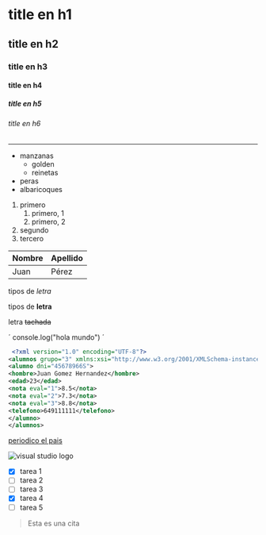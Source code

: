 
<!--Encabezados-->

# title en h1
## title en h2
### title en h3
#### title en h4
##### title en h5
###### title en h6
---

<!--Listas desordenadas-->

* manzanas 
    * golden
    * reinetas
* peras
* albaricoques

<!--Listas ordenadas-->

1. primero
    1. primero, 1
    2. primero, 2
2. segundo
3. tercero

<!--Tablas-->

|Nombre|Apellido|
|------|--------|
|Juan  |Pérez   |

<!--Tipos de letras-->

tipos de *letra*

tipos de **letra**

letra ~~tachada~~

<!--Generar una línea de código-->

´
console.log("hola mundo")
´

```xml
 <?xml version="1.0" encoding="UTF-8"?>
<alumnos grupo="3" xmlns:xsi="http://www.w3.org/2001/XMLSchema-instance" xsi:noNamespaceSchemaLocation="/home/lili/LND/alumno1.xsd">
<alumno dni="45678966S">
<hombre>Juan Gomez Hernandez</hombre>
<edad>23</edad>
<nota eval="1">8.5</nota>
<nota eval="2">7.3</nota>
<nota eval="3">8.8</nota>
<telefono>649111111</telefono>
</alumno>
</alumnos>
```

<!--Acceso a página web-->

[periodico el pais](https://www.elpais.es "periodico chachi")

<!--Insertar imágenes-->

![visual studio logo](https://upload.wikimedia.org/wikipedia/commons/thumb/c/cd/Visual_Studio_2017_Logo.svg/164px-Visual_Studio_2017_Logo.svg.png "visual studio logo")

* [X] tarea 1
* [ ] tarea 2
* [ ] tarea 3
* [X] tarea 4
* [ ] tarea 5

> Esta es una cita

